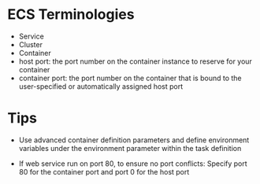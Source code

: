 # ECS Terminologies
- Service
- Cluster
- Container
- host port: the port number on the container instance to reserve for your container
- container port: the port number on the container that is bound to the user-specified or automatically assigned host port

# Tips
- Use advanced container definition parameters and define environment variables under the environment parameter within the task definition

- If web service run on port 80, to ensure no port conflicts: Specify port 80 for the container port and port 0 for the host port